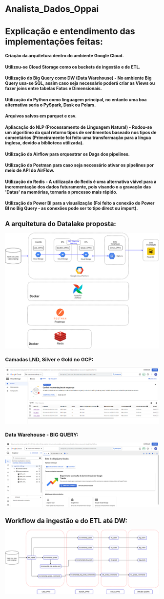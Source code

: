 # Analista_Dados_Oppai

# Explicação e entendimento das implementações feitas:
#### Criação da arquitetura dentro do ambiente Google Cloud.
#### Utilizou-se Cloud Storage como os buckets de ingestão e de ETL.
#### Utilização do Big Query como DW (Data Warehouse) -  No ambiente Big Query usa-se SQL, assim caso seja necessário poderá criar as Views ou fazer joins entre tabelas Fatos e Dimensionais.
#### Utilização do Python como linguagem principal, no entanto uma boa alternativa seria o PySpark, Dask ou Polars.
#### Arquivos salvos em parquet e csv.
#### Apliacação do NLP (Processamento de Linguagem Natural) - Rodou-se um algoritimo da qual retorno tipos de sentimentos baseado nos tipos de comentários (Primeiramente foi feito uma transformação para a língua inglesa, devido a biblioteca utilizada).
#### Utilização do Airflow para orquestrar os Dags dos pipelines.
#### Utilização do Postman para caso seja necessário ativar os pipelines por meio de API do AirFlow.
#### Utilização do Redis - A utilização do Redis é uma alternativa viável para a incrementação dos dados futuramente, pois visando o a gravação das 'Datas' na memórias, tornaria o processo mais rápido.
#### Utilização do Power BI para a visualização (Foi feito a conexão do Power BI no Big Query - as conexões pode ser to tipo direct ou import).

## A arquitetura do Datalake proposta:
![Texto Alternativo](Arquitetura_DataLake_GCP.png)
### Camadas LND, Silver e Gold no GCP:
![Texto Alternativo](lnd_silver_gold.png)
### Data Warehouse - BIG QUERY:
![Texto Alternativo](big_query.png)

## Workflow da ingestão e do ETL até DW:
![Texto Alternativo](DAGS_workflows.drawio.png)

